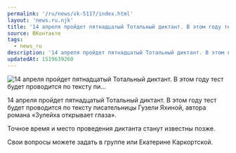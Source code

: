 ```yaml
---
permalink: '/ru/news/vk-5117/index.html'
layout: 'news.ru.njk'
title: '14 апреля пройдет пятнадцатый Тотальный диктант. В этом году тест будет проводится по тексту пи'
source: ВКонтакте
tags:
  - news_ru
description: '14 апреля пройдет пятнадцатый Тотальный диктант. В этом году тест будет проводится по тексту пи…'
updatedAt: 1519639260
---
```

![14 апреля пройдет пятнадцатый Тотальный диктант. В этом году тест будет проводится по тексту пи…](https://sun9-24.userapi.com/impf/c831209/v831209969/885b9/jMs3qrnKfGY.jpg?size=1280x748&quality=96&sign=6a9414fb8c036cac15332504a4199019&c_uniq_tag=CxyKiHaW0ndw7PeuTKsn7TprsSdO2jyDhYLvjsabjig&type=album)

14 апреля пройдет пятнадцатый Тотальный диктант. В этом году тест будет проводится по тексту писательницы Гузели Яхиной, автора романа «Зулейха открывает глаза».

Точное время и место проведения диктанта станут известны позже.

Свои вопросы можете задать в группе или Екатерине Каркортской.
